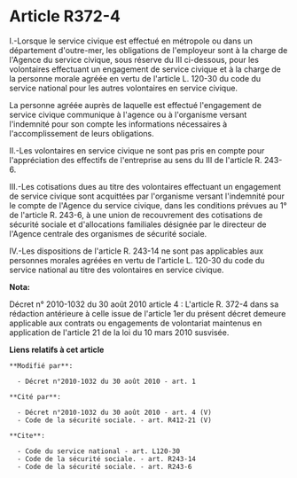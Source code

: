 # Article R372-4

I.-Lorsque le service civique est effectué en métropole ou dans un département d'outre-mer, les obligations de l'employeur
sont à la charge de l'Agence du service civique, sous réserve du III ci-dessous, pour les volontaires effectuant un
engagement de service civique et à la charge de la personne morale agréée en vertu de l'article L. 120-30 du code du service
national pour les autres volontaires en service civique. 

La personne agréée auprès de laquelle est effectué l'engagement de service civique communique à l'agence ou à l'organisme
versant l'indemnité pour son compte les informations nécessaires à l'accomplissement de leurs obligations. 

II.-Les volontaires en service civique ne sont pas pris en compte pour l'appréciation des effectifs de l'entreprise au sens
du III de l'article R. 243-6. 

III.-Les cotisations dues au titre des volontaires effectuant un engagement de service civique sont acquittées par
l'organisme versant l'indemnité pour le compte de l'Agence du service civique, dans les conditions prévues au 1° de l'article
R. 243-6, à une union de recouvrement des cotisations de sécurité sociale et d'allocations familiales désignée par le
directeur de l'Agence centrale des organismes de sécurité sociale. 

IV.-Les dispositions de l'article R. 243-14 ne sont pas applicables aux personnes morales agréées en vertu de l'article L.
120-30 du code du service national au titre des volontaires en service civique.

**Nota:**

Décret n° 2010-1032 du 30 août 2010 article 4 : L'article R. 372-4 dans sa rédaction antérieure à celle issue de l'article
1er du présent décret demeure applicable aux contrats ou engagements de volontariat maintenus en application de l'article 21
de la loi du 10 mars 2010 susvisée.

**Liens relatifs à cet article**

	**Modifié par**:

	  - Décret n°2010-1032 du 30 août 2010 - art. 1

	**Cité par**:

	  - Décret n°2010-1032 du 30 août 2010 - art. 4 (V)
	  - Code de la sécurité sociale. - art. R412-21 (V)

	**Cite**:

	  - Code du service national - art. L120-30
	  - Code de la sécurité sociale. - art. R243-14
	  - Code de la sécurité sociale. - art. R243-6
